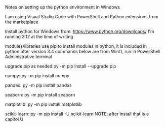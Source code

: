 Notes on setting up the python environment in Windows

I am using Visual Studio Code with PowerShell and Python extensions from the marketplace

Install python for Windows from: https://www.python.org/downloads/
I'm running 3.12 at the time of writing

modules/libraries
use pip to install modules in python, it is included in python after version 3.4
commands below are from Win11, run in PowerShell Administrative terminal

upgrade pip as needed
py -m pip install --upgrade pip

numpy:
py -m pip install numpy

pandas:
py -m pip install pandas

seaborn:
py -m pip install seaborn

matplotlib:
py -m pip install matplotlib

scikit-learn: 
py -m pip install -U scikit-learn
NOTE: after install that is a capitol U 
